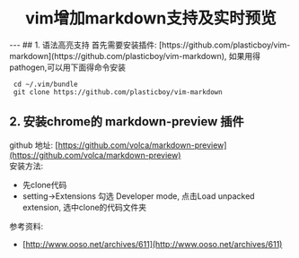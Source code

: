 <h1 style="text-align:center;">vim增加markdown支持及实时预览</h1>
---
## 1. 语法高亮支持  
首先需要安装插件: [https://github.com/plasticboy/vim-markdown](https://github.com/plasticboy/vim-markdown), 如果用得pathogen,可以用下面得命令安装  

     cd ~/.vim/bundle  
     git clone https://github.com/plasticboy/vim-markdown  

## 2. 安装chrome的 markdown-preview 插件  
github 地址: [https://github.com/volca/markdown-preview](https://github.com/volca/markdown-preview)  
安装方法:   

- 先clone代码  
- setting->Extensions 勾选 Developer mode, 点击Load unpacked extension, 选中clone的代码文件夹  

参考资料:  

- [http://www.ooso.net/archives/611](http://www.ooso.net/archives/611)   
